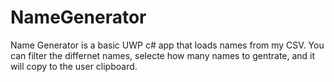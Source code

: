 # NameGenerator

Name Generator is a basic UWP c# app that loads names from my CSV. 
You can filter the differnet names, selecte how many names to gentrate, and it will copy to the user clipboard.
